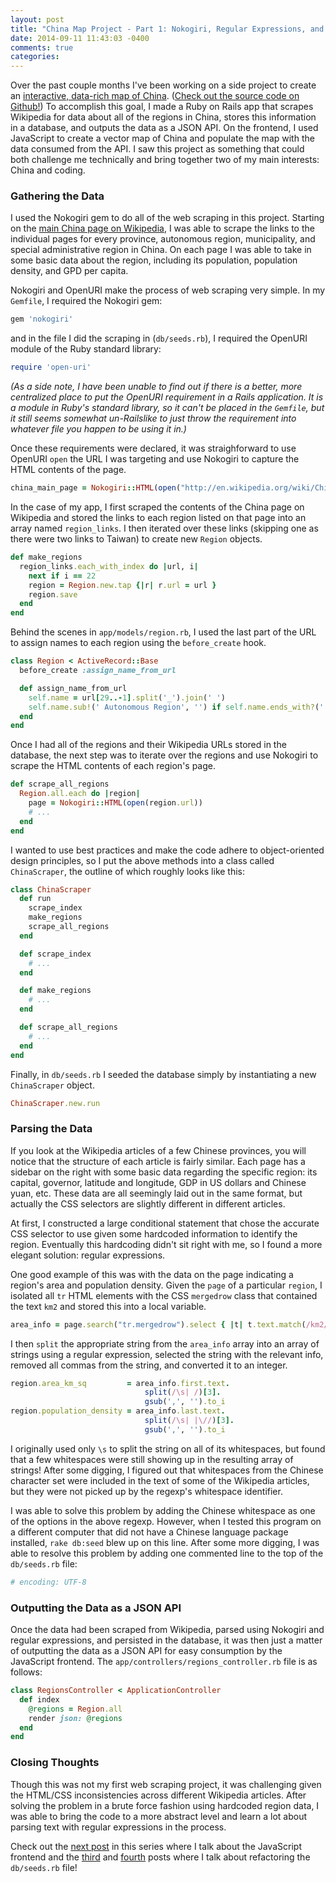 ```yaml
---
layout: post
title: "China Map Project - Part 1: Nokogiri, Regular Expressions, and a JSON API"
date: 2014-09-11 11:43:03 -0400
comments: true
categories: 
---
```


Over the past couple months I've been working on a side project to create an [interactive, data-rich map of China](http://amapofchina.herokuapp.com). ([Check out the source code on Github!](https://github.com/callahanchris/china-map)) To accomplish this goal, I made a Ruby on Rails app that scrapes Wikipedia for data about all of the regions in China, stores this information in a database, and outputs the data as a JSON API. On the frontend, I used JavaScript to create a vector map of China and populate the map with the data consumed from the API. I saw this project as something that could both challenge me technically and bring together two of my main interests: China and coding.

### Gathering the Data

I used the Nokogiri gem to do all of the web scraping in this project. Starting on the [main China page on Wikipedia](http://en.wikipedia.org/wiki/China), I was able to scrape the links to the individual pages for every province, autonomous region, municipality, and special administrative region in China. On each page I was able to take in some basic data about the region, including its population, population density, and GPD per capita.

Nokogiri and OpenURI make the process of web scraping very simple. In my `Gemfile`, I required the Nokogiri gem:

```ruby
gem 'nokogiri'
```

and in the file I did the scraping in (`db/seeds.rb`), I required the OpenURI module of the Ruby standard library:

```ruby
require 'open-uri'
```

*(As a side note, I have been unable to find out if there is a better, more centralized place to put the OpenURI requirement in a Rails application. It is a module in Ruby's standard library, so it can't be placed in the `Gemfile`, but it still seems somewhat un-Railslike to just throw the requirement into whatever file you happen to be using it in.)*

Once these requirements were declared, it was straighforward to use OpenURI `open` the URL I was targeting and use Nokogiri to capture the HTML contents of the page.

```ruby
china_main_page = Nokogiri::HTML(open("http://en.wikipedia.org/wiki/China"))
``` 

In the case of my app, I first scraped the contents of the China page on Wikipedia and stored the links to each region listed on that page into an array named `region_links`. I then iterated over these links (skipping one as there were two links to Taiwan) to create new `Region` objects.

```ruby
def make_regions
  region_links.each_with_index do |url, i|
    next if i == 22
    region = Region.new.tap {|r| r.url = url }
    region.save
  end
end
```

Behind the scenes in `app/models/region.rb`, I used the last part of the URL to assign names to each region using the `before_create` hook.

```ruby
class Region < ActiveRecord::Base
  before_create :assign_name_from_url

  def assign_name_from_url
    self.name = url[29..-1].split('_').join(' ')
    self.name.sub!(' Autonomous Region', '') if self.name.ends_with?(' Autonomous Region')
  end
end
```

Once I had all of the regions and their Wikipedia URLs stored in the database, the next step was to iterate over the regions and use Nokogiri to scrape the HTML contents of each region's page.

```ruby
def scrape_all_regions
  Region.all.each do |region|
    page = Nokogiri::HTML(open(region.url))
    # ...
  end
end
```

I wanted to use best practices and make the code adhere to object-oriented design principles, so I put the above methods into a class called `ChinaScraper`, the outline of which roughly looks like this:

```ruby
class ChinaScraper
  def run
    scrape_index
    make_regions
    scrape_all_regions
  end

  def scrape_index
    # ...
  end

  def make_regions
    # ...
  end

  def scrape_all_regions
    # ...
  end
end
```

Finally, in `db/seeds.rb` I seeded the database simply by instantiating a new `ChinaScraper` object.

```ruby
ChinaScraper.new.run
```

### Parsing the Data

If you look at the Wikipedia articles of a few Chinese provinces, you will notice that the structure of each article is fairly similar. Each page has a sidebar on the right with some basic data regarding the specific region: its capital, governor, latitude and longitude, GDP in US dollars and Chinese yuan, etc. These data are all seemingly laid out in the same format, but actually the CSS selectors are slightly different in different articles.

At first, I constructed a large conditional statement that chose the accurate CSS selector to use given some hardcoded information to identify the region. Eventually this hardcoding didn't sit right with me, so I found a more elegant solution: regular expressions.

One good example of this was with the data on the page indicating a region's area and population density. Given the `page` of a particular `region`, I isolated all `tr` HTML elements with the CSS `mergedrow` class that contained the text `km2` and stored this into a local variable.

```ruby
area_info = page.search("tr.mergedrow").select { |t| t.text.match(/km2/i) }
```

I then `split` the appropriate string from the `area_info` array into an array of strings using a regular expression, selected the string with the relevant info, removed all commas from the string, and converted it to an integer.

```ruby
region.area_km_sq         = area_info.first.text.
                              split(/\s| /)[3].
                              gsub(',', '').to_i
region.population_density = area_info.last.text.
                              split(/\s| |\//)[3].
                              gsub(',', '').to_i
```

I originally used only `\s` to split the string on all of its whitespaces, but found that a few whitespaces were still showing up in the resulting array of strings! After some digging, I figured out that whitespaces from the Chinese character set were included in the text of some of the Wikipedia articles, but they were not picked up by the regexp's whitespace identifier.

I was able to solve this problem by adding the Chinese whitespace as one of the options in the above regexp. However, when I tested this program on a different computer that did not have a Chinese language package installed, `rake db:seed` blew up on this line. After some more digging, I was able to resolve this problem by adding one commented line to the top of the `db/seeds.rb` file:

```ruby
# encoding: UTF-8
```

### Outputting the Data as a JSON API

Once the data had been scraped from Wikipedia, parsed using Nokogiri and regular expressions, and persisted in the database, it was then just a matter of outputting the data as a JSON API for easy consumption by the JavaScript frontend. The `app/controllers/regions_controller.rb` file is as follows:

```ruby
class RegionsController < ApplicationController
  def index
    @regions = Region.all
    render json: @regions
  end
end
```

### Closing Thoughts

Though this was not my first web scraping project, it was challenging given the HTML/CSS inconsistencies across different Wikipedia articles. After solving the problem in a brute force fashion using hardcoded region data, I was able to bring the code to a more abstract level and learn a lot about parsing text with regular expressions in the process.

Check out the [next post](http://callahan.io/blog/2014/09/11/china-map-project-part-2-bringing-the-map-to-life-with-jvectormap/) in this series where I talk about the JavaScript frontend and the [third](http://callahan.io/blog/2014/09/12/china-map-project-part-3-refactoring-using-replace-method-with-method-object/) and [fourth](http://callahan.io/blog/2014/09/13/china-map-project-part-4-introducing-polymorphism/) posts where I talk about refactoring the `db/seeds.rb` file!
